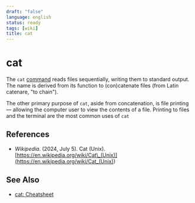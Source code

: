 ```yaml
---
draft: "false"
language: english
status: ready
tags: [wiki]
title: cat
---
```


# cat

The `cat` [command](command.md) reads files sequentially, writing them to standard output. The name is derived from its function to (con)<span class="highlight">cat</span>enate files (from Latin catenare, "to chain").

The other primary purpose of `cat`, aside from concatenation, is file printing — allowing the computer user to view the contents of a file. Printing to files and the terminal are the most common uses of `cat`

## References

- _Wikipedia_. (2024, July 5). <span class="reference-title">Cat (Unix)</span>. [https://en.wikipedia.org/wiki/Cat\_(Unix)](<https://en.wikipedia.org/wiki/Cat_(Unix)>)

## See Also

- [cat: Cheatsheet](cat-cheatsheet.md)
